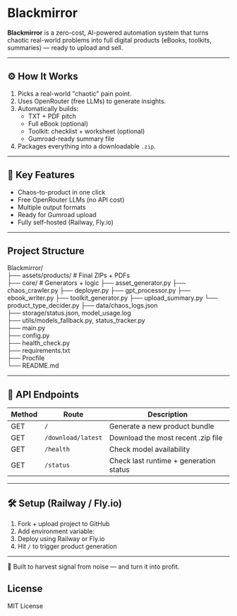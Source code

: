 # Blackmirror
**Blackmirror** is a zero-cost, AI-powered automation system that turns chaotic real-world problems into full digital products (eBooks, toolkits, summaries) — ready to upload and sell.

---

## ⚙️ How It Works

1. Picks a real-world "chaotic" pain point.
2. Uses OpenRouter (free LLMs) to generate insights.
3. Automatically builds:
   - TXT + PDF pitch
   - Full eBook (optional)
   - Toolkit: checklist + worksheet (optional)
   - Gumroad-ready summary file
4. Packages everything into a downloadable `.zip`.

---

## 🔑 Key Features

- Chaos-to-product in one click
- Free OpenRouter LLMs (no API cost)
- Multiple output formats
- Ready for Gumroad upload
- Fully self-hosted (Railway, Fly.io)

---

## Project Structure
Blackmirror/       
├── assets/products/ # Final ZIPs + PDFs    
├── core/ # Generators + logic
  ├── asset_generator.py
  ├── chaos_crawler.py
  ├── deployer.py
  ├── gpt_processor.py
  ├── ebook_writer.py
  ├── toolkit_generator.py
  ├── upload_summary.py
  └── product_type_decider.py
├── data/chaos_logs.json            
├── storage/status.json, model_usage.log            
├── utils/models_fallback.py, status_tracker.py            
├── main.py            
├── config.py         
├── health_check.py         
├── requirements.txt            
├── Procfile            
└── README.md


---

## 🚀 API Endpoints

| Method | Route              | Description                          |
|--------|--------------------|--------------------------------------|
| GET    | `/`                | Generate a new product bundle        |
| GET    | `/download/latest` | Download the most recent .zip file   |
| GET    | `/health`          | Check model availability             |
| GET    | `/status`          | Check last runtime + generation status |

---

## 🛠 Setup (Railway / Fly.io)

1. Fork + upload project to GitHub
2. Add environment variable:
3. Deploy using Railway or Fly.io
4. Hit `/` to trigger product generation

---

🧩 Built to harvest signal from noise — and turn it into profit.


## License
MIT License



